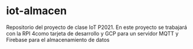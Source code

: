 ﻿# iot-almacen
Repositorio del proyecto de clase IoT P2021.
En este proyecto se trabajará con la RPI 4como tarjeta de desarrollo y GCP para un servidor MQTT y Firebase para el almacenamiento de datos
